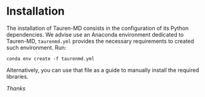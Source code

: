 # Installation

The installation of Tauren-MD consists in the configuration of its Python dependencies. We advise use an Anaconda environment dedicated to Tauren-MD, `taurenmd.yml` provides the necessary requirements to created such environment. Run:

```
conda env create -f taurenmd.yml
```

Alternatively, you can use that file as a guide to manually install the required libraries.

_Thanks_
